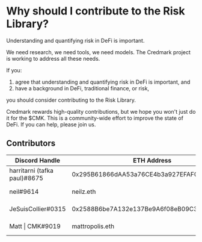 # Why should I contribute to the Risk Library?

Understanding and quantifying risk in DeFi is important.&#x20;

We need research, we need tools, we need models. The Credmark project is working to address all these needs.&#x20;

If you:

1. agree that understanding and quantifying risk in DeFi is important, and
2. have a background in DeFi, traditional finance, or risk,

you should consider contributing to the Risk Library.&#x20;

Credmark rewards high-quality contributions, but we hope you won't just do it for the $CMK. This is a community-wide effort to improve the state of DeFi. If you can help, please join us.

## Contributors

| Discord Handle               | ETH Address                                | Reward           | Comments         |
| ---------------------------- | ------------------------------------------ | ---------------- | ---------------- |
| harritarni (tafka paul)#8675 | 0x295B61866dAA53a76CE4b3a927EFAF0059b4a90A | 0 CMK (internal) | Original version |
| neil#9614                    | neilz.eth                                  | 0 CMK (internal) |                  |
| JeSuisCollier#0315           | 0x2588B6be7A132e137Be9A6f08eB09C359688b150 | 0 CMK (internal) |                  |
| Matt \| CMK#9019             | mattropolis.eth                            | 0 CMK (internal) |                  |
